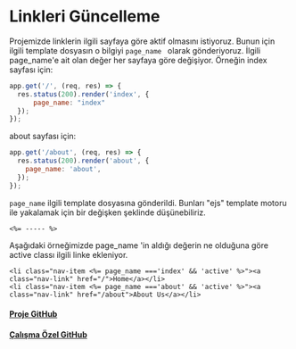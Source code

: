 Linkleri Güncelleme
======

Projemizde linklerin ilgili sayfaya göre aktif olmasını istiyoruz. Bunun için ilgili template dosyasın o bilgiyi `page_name ` olarak gönderiyoruz. İlgili
page_name'e ait olan değer her sayfaya göre değişiyor. Örneğin index sayfası için:
```javascript
app.get('/', (req, res) => {
  res.status(200).render('index', {
      page_name: "index"
  });
});
```
about sayfası için:
```javascript
app.get('/about', (req, res) => {
  res.status(200).render('about', {
    page_name: 'about',
  });
});
```
`page_name` ilgili template dosyasına gönderildi. Bunları "ejs" template motoru ile yakalamak için bir değişken şeklinde düşünebiliriz.
```
<%= ----- %>
```
Aşağıdaki örneğimizde page_name 'in aldığı değerin ne olduğuna göre active classı ilgili linke ekleniyor. 
```
<li class="nav-item <%= page_name ==='index' && 'active' %>"><a class="nav-link" href="/">Home</a></li>
<li class="nav-item <%= page_name ==='about' && 'active' %>"><a class="nav-link" href="/about">About Us</a></li>
```

#### [Proje GitHub](https://github.com/ArinSoftware/SmarteduProject)
#### [Çalışma Özel GitHub](https://github.com/ArinSoftware/SmarteduProject/commit/3b8e0ea5fc5125d5cebd84f543ae4ac96f25e410)

